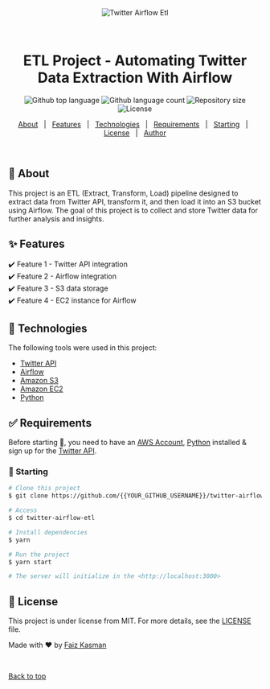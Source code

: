 <div align="center" id="top"> 
  <img src="./.github/app.gif" alt="Twitter Airflow Etl" />

  &#xa0;

  <!-- <a href="https://twitterairflowetl.netlify.app">Demo</a> -->
</div>

<h1 align="center">ETL Project - Automating Twitter Data Extraction With Airflow</h1>

<p align="center">
  <img alt="Github top language" src="https://img.shields.io/github/languages/top/ryzncodes/twitter-airflow-etl?color=56BEB8"> 

  <img alt="Github language count" src="https://img.shields.io/github/languages/count/ryzncodes/twitter-airflow-etl?color=56BEB8">

  <img alt="Repository size" src="https://img.shields.io/github/repo-size/ryzncodes/twitter-airflow-etl?color=56BEB8">

  <img alt="License" src="https://img.shields.io/github/license/ryzncodes/twitter-airflow-etl?color=56BEB8">

  <!-- <img alt="Github issues" src="https://img.shields.io/github/issues/{{YOUR_GITHUB_USERNAME}}/twitter-airflow-etl?color=56BEB8" /> -->

  <!-- <img alt="Github forks" src="https://img.shields.io/github/forks/{{YOUR_GITHUB_USERNAME}}/twitter-airflow-etl?color=56BEB8" /> -->

  <!-- <img alt="Github stars" src="https://img.shields.io/github/stars/{{YOUR_GITHUB_USERNAME}}/twitter-airflow-etl?color=56BEB8" /> -->
</p>

<!-- Status -->

<!-- <h4 align="center"> 
	🚧  Twitter Airflow Etl 🚀 Under construction...  🚧
</h4> 

<hr> -->

<p align="center">
  <a href="#dart-about">About</a> &#xa0; | &#xa0; 
  <a href="#sparkles-features">Features</a> &#xa0; | &#xa0;
  <a href="#rocket-technologies">Technologies</a> &#xa0; | &#xa0;
  <a href="#white_check_mark-requirements">Requirements</a> &#xa0; | &#xa0;
  <a href="#checkered_flag-starting">Starting</a> &#xa0; | &#xa0;
  <a href="#memo-license">License</a> &#xa0; | &#xa0;
  <a href="https://github.com/ryzncodes" target="_blank">Author</a>
</p>

<br>

## :dart: About ##

This project is an ETL (Extract, Transform, Load) pipeline designed to extract data from Twitter API, transform it, and then load it into an S3 bucket using Airflow. The goal of this project is to collect and store Twitter data for further analysis and insights.

## :sparkles: Features ##

:heavy_check_mark: Feature 1 - Twitter API integration\
:heavy_check_mark: Feature 2 - Airflow integration\
:heavy_check_mark: Feature 3 - S3 data storage\
:heavy_check_mark: Feature 4 - EC2 instance for Airflow

## :rocket: Technologies ##

The following tools were used in this project:

- [Twitter API](https://developer.twitter.com/en/docs/twitter-api/)
- [Airflow](https://airflow.apache.org/)
- [Amazon S3](https://aws.amazon.com/s3/)
- [Amazon EC2](https://aws.amazon.com/ec2/)
- [Python](https://www.python.org/)

## :white_check_mark: Requirements ##

Before starting :checkered_flag:, you need to have an [AWS Account](https://aws.amazon.com), [Python](https://www.python.org/) installed & sign up for the [Twitter API](https://developer.twitter.com/en/docs/twitter-api).

### :checkered_flag: Starting ###

```bash
# Clone this project
$ git clone https://github.com/{{YOUR_GITHUB_USERNAME}}/twitter-airflow-etl

# Access
$ cd twitter-airflow-etl

# Install dependencies
$ yarn

# Run the project
$ yarn start

# The server will initialize in the <http://localhost:3000>
```

## :memo: License ##

This project is under license from MIT. For more details, see the [LICENSE](LICENSE.md) file.


Made with :heart: by <a href="https://github.com/ryzncodes" target="_blank">Faiz Kasman</a>

&#xa0;

<a href="#top">Back to top</a>
